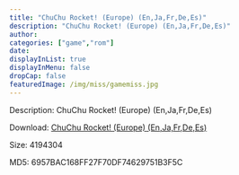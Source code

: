 ```yaml
---
title: "ChuChu Rocket! (Europe) (En,Ja,Fr,De,Es)"
description: "ChuChu Rocket! (Europe) (En,Ja,Fr,De,Es)"
author: 
categories: ["game","rom"]
date: 
displayInList: true
displayInMenu: false
dropCap: false
featuredImage: /img/miss/gamemiss.jpg
---
```


Description: ChuChu Rocket! (Europe) (En,Ja,Fr,De,Es)

Download: <a style="text-decoration:underline;" href="https://mega.nz/#!eKYSCAhC!kEAhAktf8bl1AgXxty_5YE2q-AD7pFUquyj96_YNuYA" target = "_blank" rel = "nofollow" > ChuChu Rocket! (Europe) (En,Ja,Fr,De,Es)</a>

Size: 4194304

MD5: 6957BAC168FF27F70DF74629751B3F5C

